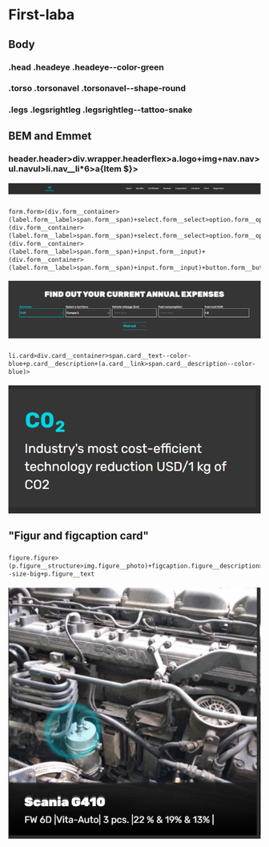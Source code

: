 # First-laba

## Body

### .head .head**eye .head**eye--color-green

### .torso .torso**navel .torso**navel--shape-round

### .legs .legs**rightleg .legs**rightleg--tattoo-snake

## BEM and Emmet

### header.header>div.wrapper.header**flex>a.logo+img+nav.nav>ul.nav**ul>li.nav\_\_li\*6>a{Item $}>

#### ![header](/img/header.png)

###

```
form.form>(div.form__container>(label.form__label>span.form__span)+select.form__select>option.form__option*3)+(div.form__container>(label.form__label>span.form__span)+select.form__select>option.form__option*3)+(div.form__container>(label.form__label>span.form__span)+input.form__input)+(div.form__container>(label.form__label>span.form__span)+input.form__input)+button.form__button
```

#### ![form](/img/form.png)

###

```
li.card>div.card__container>span.card__text--color-blue+p.card__description+(a.card__link>span.card__description--color-blue)>
```

#### ![card](/img/card.png)

## "Figur and figcaption card"

###

```
figure.figure>(p.figure__structure>img.figure__photo)+figcaption.figure__description>p.figure__text--size-big+p.figure__text
```

#### ![figure](/img/figure.png)
